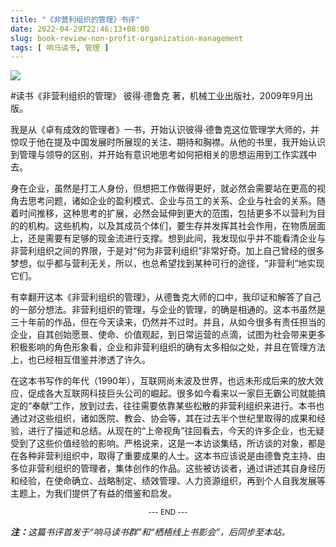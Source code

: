 ```yaml
---
title: "《非营利组织的管理》书评"
date: 2022-04-29T22:46:13+08:00
slug: book-review-non-profit-organization-management
tags: [ 响马读书, 管理 ]
---
```


<img src="images/2022-04-29/book-cover.jpg" style="max-width:300px"/>

#读书《非营利组织的管理》 彼得·德鲁克 著，机械工业出版社，2009年9月出版。

我是从《卓有成效的管理者》一书，开始认识彼得·德鲁克这位管理学大师的，并惊叹于他在提及中国发展时所展现的关注、期待和胸襟。从他的书里，我开始认识到管理与领导的区别，并开始有意识地思考如何把相关的思想运用到工作实践中去。

身在企业，虽然是打工人身份，但想把工作做得更好，就必然会需要站在更高的视角去思考问题，诸如企业的盈利模式、企业与员工的关系、企业与社会的关系。随着时间推移，这种思考的扩展，必然会延伸到更大的范围，包括更多不以营利为目的的机构。这些机构，以及其成员个体们，要生存并发挥其社会作用，在物质层面上，还是需要有足够的现金流进行支撑。想到此间，我发现似乎并不能看清企业与非营利组织之间的界限，于是对“何为非营利组织”非常好奇。加上自己曾经的很多梦想，似乎都与营利无关，所以，也总希望找到某种可行的途径，“非营利”地实现它们。

有幸翻开这本《非营利组织的管理》，从德鲁克大师的口中，我印证和解答了自己的一部分想法。非营利组织的管理，与企业的管理，的确是相通的。这本书虽然是三十年前的作品，但在今天读来，仍然并不过时。并且，从如今很多有责任担当的企业，自其创始愿景、使命、价值观起，到日常运营的点滴，试图为社会带来更多积极影响的角色形象看，企业和非营利组织的确有太多相似之处，并且在管理方法上，也已经相互借鉴并渗透了许久。

在这本书写作的年代（1990年），互联网尚未波及世界，也远未形成后来的放大效应，促成各大互联网科技巨头公司的崛起。很多如今看来以一家巨无霸公司就能搞定的“奉献”工作，放到过去，往往需要依靠某些松散的非营利组织来进行。本书也通过对这些组织，诸如医院、教会、协会等，其在过去半个世纪里取得的成果和经验，进行了描述和总结。从现在的“上帝视角”往回看去，今天的许多企业，也无疑受到了这些价值经验的影响。严格说来，这是一本访谈集结，所访谈的对象，都是在各种非营利组织中，取得了重要成果的人士。这本书应该说是由德鲁克主持、由多位非营利组织的管理者，集体创作的作品。这些被访谈者，通过讲述其自身经历和经验，在使命确立、战略制定、绩效管理、人力资源组织，再到个人自我发展等主题上，为我们提供了有益的借鉴和启发。

<center><small>--- END ---</small></center>

<i><b>注：</b>这篇书评首发于“响马读书群”和“栖梧线上书影会”，后同步至本站。</i>
